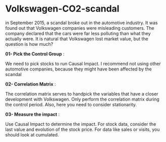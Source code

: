 # Volkswagen-CO2-scandal
in September 2015, a scandal broke out in the automotive industry. It was found out that Volkswagen companies were misleading customers. The company declared that the cars were far less polluting than what they actually were. It is natural that Volkswagen lost market value, but the question is how much?

**01- Pick the Control Group** :

We need to pick stocks to run
Causal Impact. I recommend not
using other automotive
companies, because they might
have been affected by the scandal

**02- Correlation Matrix** :

The correlation matrix serves to
handpick the variables that have a
closer development with Volkswagen.
Only perform the correlation matrix
during the control period. Also, here
you need to consider stationarity.

**03- Measure the impact** :

Use Causal Impact to determine the
impact. For stock data, consider the
last value and evolution of the stock
price. For data like sales or visits,
you should look at cumulated.
